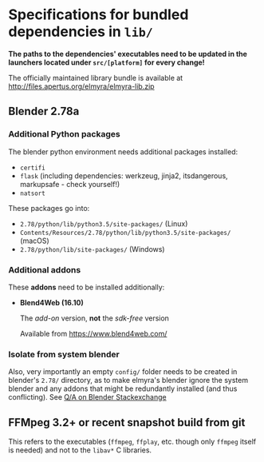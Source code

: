 # Specifications for bundled dependencies in `lib/`

**The paths to the dependencies' executables need to be updated in the launchers located under `src/[platform]` for every change!**

The officially maintained library bundle is available at http://files.apertus.org/elmyra/elmyra-lib.zip

## Blender 2.78a

### Additional Python packages

The blender python environment needs additional packages installed:

- `certifi`
- `flask` (including dependencies: werkzeug, jinja2, itsdangerous, markupsafe - check yourself!)
- `natsort`

These packages go into:

- `2.78/python/lib/python3.5/site-packages/` (Linux)
- `Contents/Resources/2.78/python/lib/python3.5/site-packages/` (macOS)
- `2.78/python/lib/site-packages/` (Windows)

### Additional addons

These **addons** need to be installed additionally:
- **Blend4Web (16.10)**

  The *add-on* version, **not** the *sdk-free* version

  Available from https://www.blend4web.com/

### Isolate from system blender

Also, very importantly an empty `config/` folder needs to be created in blender's `2.78/` directory, as to make elmyra's blender ignore the system blender and any addons that might be redundantly installed (and thus conflicting). See [Q/A on Blender Stackexchange](http://blender.stackexchange.com/questions/48392/make-blender-unaware-of-user-system-installed-add-ons)

## FFMpeg 3.2+ or recent snapshot build from git

This refers to the executables (`ffmpeg`, `ffplay`, etc. though only `ffmpeg` itself is needed) and not to the `libav*` C libraries.
